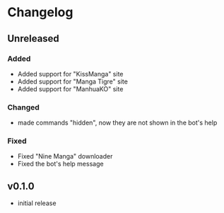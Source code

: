 # Changelog

## Unreleased

### Added

- Added support for "KissManga" site
- Added support for "Manga Tigre" site
- Added support for "ManhuaKO" site

### Changed

- made commands "hidden", now they are not shown in the bot's help

### Fixed

- Fixed "Nine Manga" downloader
- Fixed the bot's help message

## v0.1.0

- initial release

